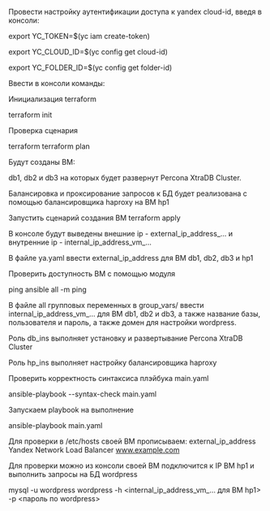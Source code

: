 Провести настройку аутентификации доступа к yandex cloud-id, введя в консоли:

export YC_TOKEN=$(yc iam create-token)

export YC_CLOUD_ID=$(yc config get cloud-id)

export YC_FOLDER_ID=$(yc config get folder-id)

Ввести в консоли команды: 

Инициализация terraform 

terraform init 

Проверка сценария 

terraform terraform plan

Будут созданы ВМ:

db1, db2 и db3 на которых будет развернут Percona XtraDB Cluster.

Балансировка и проксирование запросов к БД будет реализована с помощью балансировщика haproxy на ВМ hp1

Запустить сценарий создания ВМ 
terraform apply

В консоле будут выведены внешние ip - external_ip_address_... и внутренние ip - internal_ip_address_vm_...

В файле ya.yaml ввести external_ip_address для ВМ db1, db2, db3 и hp1

Проверить доступность ВМ с помощью модуля 

ping ansible all -m ping 

В файле all групповых переменных в group_vars/ ввести internal_ip_address_vm_... для ВМ db1, db2 и db3, 
а также название базы, пользователя и пароль, а также домен для настройки wordpress.

Роль db_ins выполняет установку и развертывание Percona XtraDB Cluster

Роль hp_ins выполняет настройку балансировщика haproxy 

Проверить корректность синтаксиса плэйбука main.yaml

ansible-playbook --syntax-check main.yaml

Запускаем playbook на выполнение

ansible-playbook main.yaml

Для проверки в /etc/hosts своей ВМ прописываем: 
external_ip_address Yandex Network Load Balancer www.example.com

Для проверки можно из консоли своей ВМ подключится к IP ВМ hp1 и выполнить запросы на БД wordpress

mysql -u wordpress wordpress -h <internal_ip_address_vm_... для ВМ hp1> -p <пароль по wordpress>

	
